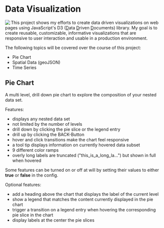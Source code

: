 # Data Visualization

<img src="https://d3js.org/logo.svg" align="left">

This project shows my efforts to create data driven visualizations on web pages using JavaScript's D3 (<u>D</u>ata <u>D</u>riven <u>D</u>ocuments) library. My goal is to create reusable, customizable, informative visualizations that are responsive to user interaction and usable in a production environment.

The following topics will be covered over the course of this project:

* Pie Chart
* Spatial Data (geoJSON)
* Time Series

## Pie Chart

A multi level, drill down pie chart to explore the composition of your nested data set.

Features:

* displays any nested data set
* not limited by the number of levels
* drill down by clicking the pie slice or the legend entry
* drill up by clicking the BACK-Button
* hover and click transitions make the chart feel responsive
* a tool tip displays information on currently hovered data subset
* 9 different color ramps
* overly long labels are truncated ("this_is_a_long_la...") but shown in full when hovered

Some features can be turned on or off at will by setting their values to either <b>true</b> or <b>false</b> in the config.

Optional features:

* add a heading above the chart that displays the label of the current level
* show a legend that matches the content currently displayed in the pie chart
* trigger a transition on a legend entry when hovering the corresponding pie slice in the chart
* display labels at the center the pie slices

